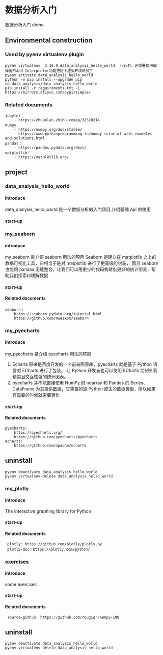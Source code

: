 # 数据分析入门

数据分析入门 demo

## Environmental construction

### Used by pyenv virtualenv plugin

    pyenv virtualenv  3.10.9 data_analysis_hello_world  //此外，还需要使用编译器的Add Interpreter功能把这个虚拟环境识别了
    pyenv activate data_analysis_hello_world
    python -m pip install --upgrade pip
    cd data_analysis/data_analysis_hello_world
    pip install -r requirements.txt -i https://mirrors.aliyun.com/pypi/simple/

### Related documents

    jupyter：
        - https://zhuanlan.zhihu.com/p/32320214
    numpy：
        - https://numpy.org/doc/stable/
        - https://www.pythonprogramming.in/numpy-tutorial-with-examples-and-solutions.html
    pandas：
        - https://pandas.pydata.org/docs/
    matplotlib：
        - https://matplotlib.org/

## project

### data_analysis_hello_world

#### introduce

data_analysis_hello_world 是一个数据分析的入门项目,介绍基础 Api 的使用

#### start-up

### my_seaborn

#### introduce

my_seaborn 是介绍 seaborn 用法的项目
Seaborn 是建立在 matplotlib 之上的数据可视化工具，它相当于是对 matplotlib 进行了更高级的封装，
而且 seaborn 也能跟 pandas 无缝整合，让我们可以用更少的代码构建出更好的统计图表，帮助我们探索和理解数据

#### start-up

#### Related documents

    seaborn：
        https://seaborn.pydata.org/tutorial.html
        https://github.com/mwaskom/seaborn

### my_pyecharts

#### introduce

my_pyecharts 是介绍 pyecharts 用法的项目

1. Echarts 原来是百度开发的一个前端图表库，pyecharts 就是基于 Python 语言对 ECharts 进行了包装，
   让 Python 开发者也可以使用 ECharts 绘制外观精美且交互性强的统计图表。
2. pyecharts 并不能直接使用 NumPy 的 ndarray 和 Pandas 的 Series、DataFrame 为其提供数据，它需要的是 Python 原生的数据类型，所以如果有需要的时候就需要转化

#### start-up

#### Related documents

    pyecharts:
        https://pyecharts.org/
        https://github.com/pyecharts/pyecharts
    echarts:
        https://github.com/apache/echarts

## uninstall

    pyenv deactivate data_analysis_hello_world
    pyenv virtualenv-delete data_analysis_hello_world

### my_plotly

#### introduce

The interactive graphing library for Python

#### start-up

#### Related documents

     plotly: https://github.com/plotly/plotly.py
     plotly-doc：https://plotly.com/python/

### exercises

#### introduce

some exercises

#### start-up

#### Related documents

     source-github: https://github.com/rougier/numpy-100

## uninstall

    pyenv deactivate data_analysis_hello_world
    pyenv virtualenv-delete data_analysis_hello_world
